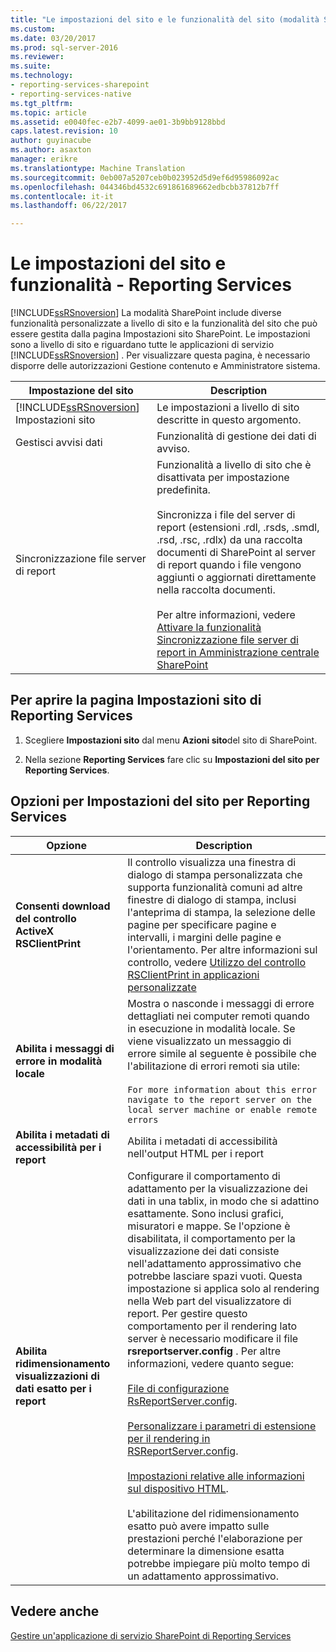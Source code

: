 ```yaml
---
title: "Le impostazioni del sito e le funzionalità del sito (modalità SharePoint) di Reporting Services | Documenti Microsoft"
ms.custom: 
ms.date: 03/20/2017
ms.prod: sql-server-2016
ms.reviewer: 
ms.suite: 
ms.technology:
- reporting-services-sharepoint
- reporting-services-native
ms.tgt_pltfrm: 
ms.topic: article
ms.assetid: e0040fec-e2b7-4099-ae01-3b9bb9128bbd
caps.latest.revision: 10
author: guyinacube
ms.author: asaxton
manager: erikre
ms.translationtype: Machine Translation
ms.sourcegitcommit: 0eb007a5207ceb0b023952d5d9ef6d95986092ac
ms.openlocfilehash: 044346bd4532c691861689662edbcbb37812b7ff
ms.contentlocale: it-it
ms.lasthandoff: 06/22/2017

---
```

# <a name="site-settings-and-features---reporting-services"></a>Le impostazioni del sito e funzionalità - Reporting Services
  [!INCLUDE[ssRSnoversion](../../includes/ssrsnoversion-md.md)] La modalità SharePoint include diverse funzionalità personalizzate a livello di sito e la funzionalità del sito che può essere gestita dalla pagina Impostazioni sito SharePoint. Le impostazioni sono a livello di sito e riguardano tutte le applicazioni di servizio [!INCLUDE[ssRSnoversion](../../includes/ssrsnoversion-md.md)] . Per visualizzare questa pagina, è necessario disporre delle autorizzazioni Gestione contenuto e Amministratore sistema.  
  
|Impostazione del sito|Description|  
|------------------|-----------------|  
|[!INCLUDE[ssRSnoversion](../../includes/ssrsnoversion-md.md)] Impostazioni sito|Le impostazioni a livello di sito descritte in questo argomento.|  
|Gestisci avvisi dati|Funzionalità di gestione dei dati di avviso.|  
|Sincronizzazione file server di report|Funzionalità a livello di sito che è disattivata per impostazione predefinita.<br /><br /> Sincronizza i file del server di report (estensioni .rdl, .rsds, .smdl, .rsd, .rsc, .rdlx) da una raccolta documenti di SharePoint al server di report quando i file vengono aggiunti o aggiornati direttamente nella raccolta documenti.<br /><br /> Per altre informazioni, vedere [Attivare la funzionalità Sincronizzazione file server di report in Amministrazione centrale SharePoint](../../reporting-services/report-server-sharepoint/activate-the-report-server-file-sync-feature-in-sharepoint-ca.md)|  
  
## <a name="to-open-the-reporting-services-site-settings-page"></a>Per aprire la pagina Impostazioni sito di Reporting Services  
  
1.  Scegliere **Impostazioni sito** dal menu **Azioni sito**del sito di SharePoint.  
  
2.  Nella sezione **Reporting Services** fare clic su **Impostazioni del sito per Reporting Services**.  
  
## <a name="options-for-reporting-services-site-settings"></a>Opzioni per Impostazioni del sito per Reporting Services  
  
|Opzione|Description|  
|------------|-----------------|  
|**Consenti download del controllo ActiveX RSClientPrint**|Il controllo visualizza una finestra di dialogo di stampa personalizzata che supporta funzionalità comuni ad altre finestre di dialogo di stampa, inclusi l'anteprima di stampa, la selezione delle pagine per specificare pagine e intervalli, i margini delle pagine e l'orientamento. Per altre informazioni sul controllo, vedere [Utilizzo del controllo RSClientPrint in applicazioni personalizzate](../../reporting-services/report-server-web-service/net-framework/using-the-rsclientprint-control-in-custom-applications.md)|  
|**Abilita i messaggi di errore in modalità locale**|Mostra o nasconde i messaggi di errore dettagliati nei computer remoti quando in esecuzione in modalità locale. Se viene visualizzato un messaggio di errore simile al seguente è possibile che l'abilitazione di errori remoti sia utile:<br /><br /> `For more information about this error navigate to the report server on the local server machine or enable remote errors`|  
|**Abilita i metadati di accessibilità per i report**|Abilita i metadati di accessibilità nell'output HTML per i report|  
|**Abilita ridimensionamento visualizzazioni di dati esatto per i report**|Configurare il comportamento di adattamento per la visualizzazione dei dati in una tablix, in modo che si adattino esattamente. Sono inclusi grafici, misuratori e mappe. Se l'opzione è disabilitata, il comportamento per la visualizzazione dei dati consiste nell'adattamento approssimativo che potrebbe lasciare spazi vuoti. Questa impostazione si applica solo al rendering nella Web part del visualizzatore di report. Per gestire questo comportamento per il rendering lato server è necessario modificare il file **rsreportserver.config** . Per altre informazioni, vedere quanto segue:<br /><br /> [File di configurazione RsReportServer.config](../../reporting-services/report-server/rsreportserver-config-configuration-file.md).<br /><br /> [Personalizzare i parametri di estensione per il rendering in RSReportServer.config](../../reporting-services/customize-rendering-extension-parameters-in-rsreportserver-config.md).<br /><br /> [Impostazioni relative alle informazioni sul dispositivo HTML](../../reporting-services/html-device-information-settings.md).<br /><br /> L'abilitazione del ridimensionamento esatto può avere impatto sulle prestazioni perché l'elaborazione per determinare la dimensione esatta potrebbe impiegare più molto tempo di un adattamento approssimativo.|  
  
## <a name="see-also"></a>Vedere anche  
 [Gestire un'applicazione di servizio SharePoint di Reporting Services](../../reporting-services/report-server-sharepoint/manage-a-reporting-services-sharepoint-service-application.md)  
  
  
